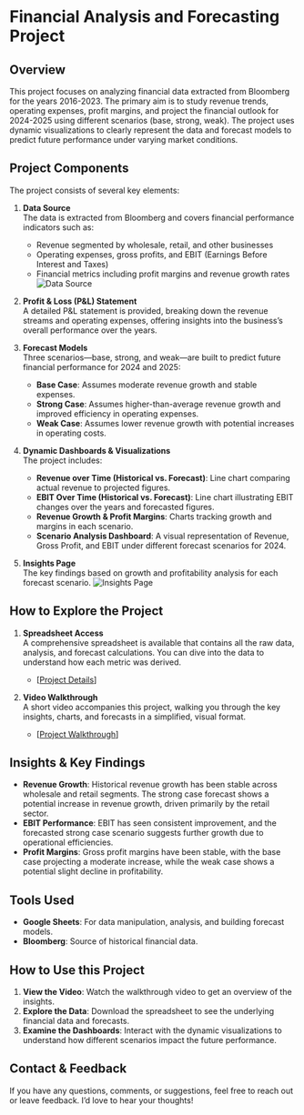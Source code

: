 # Financial Analysis and Forecasting Project

## Overview
This project focuses on analyzing financial data extracted from Bloomberg for the years 2016-2023. The primary aim is to study revenue trends, operating expenses, profit margins, and project the financial outlook for 2024-2025 using different scenarios (base, strong, weak). The project uses dynamic visualizations to clearly represent the data and forecast models to predict future performance under varying market conditions.

## Project Components
The project consists of several key elements:

1. **Data Source**  
   The data is extracted from Bloomberg and covers financial performance indicators such as:
   - Revenue segmented by wholesale, retail, and other businesses
   - Operating expenses, gross profits, and EBIT (Earnings Before Interest and Taxes)
   - Financial metrics including profit margins and revenue growth rates
   ![Data Source](images/1)


2. **Profit & Loss (P&L) Statement**  
   A detailed P&L statement is provided, breaking down the revenue streams and operating expenses, offering insights into the business’s overall performance over the years.

3. **Forecast Models**  
   Three scenarios—base, strong, and weak—are built to predict future financial performance for 2024 and 2025:
   - **Base Case**: Assumes moderate revenue growth and stable expenses.
   - **Strong Case**: Assumes higher-than-average revenue growth and improved efficiency in operating expenses.
   - **Weak Case**: Assumes lower revenue growth with potential increases in operating costs.

4. **Dynamic Dashboards & Visualizations**  
   The project includes:
   - **Revenue over Time (Historical vs. Forecast)**: Line chart comparing actual revenue to projected figures.
   - **EBIT Over Time (Historical vs. Forecast)**: Line chart illustrating EBIT changes over the years and forecasted figures.
   - **Revenue Growth & Profit Margins**: Charts tracking growth and margins in each scenario.
   - **Scenario Analysis Dashboard**: A visual representation of Revenue, Gross Profit, and EBIT under different forecast scenarios for 2024.
     
5. **Insights Page**  
   The key findings based on growth and profitability analysis for each forecast scenario.
   ![Insights Page](images/5)

## How to Explore the Project

1. **Spreadsheet Access**  
   A comprehensive spreadsheet is available that contains all the raw data, analysis, and forecast calculations. You can dive into the data to understand how each metric was derived.

   - [[Project Details](https://docs.google.com/spreadsheets/d/1BiD8oHuSKxSh-g2shcsBQtCunnF_q8RNGCYodlP9o6k/edit?usp=sharing)]

2. **Video Walkthrough**  
   A short video accompanies this project, walking you through the key insights, charts, and forecasts in a simplified, visual format.
   - [[Project Walkthrough](https://www.linkedin.com/feed/update/urn:li:activity:7254109474586542080/)]


## Insights & Key Findings

- **Revenue Growth**: Historical revenue growth has been stable across wholesale and retail segments. The strong case forecast shows a potential increase in revenue growth, driven primarily by the retail sector.
- **EBIT Performance**: EBIT has seen consistent improvement, and the forecasted strong case scenario suggests further growth due to operational efficiencies.
- **Profit Margins**: Gross profit margins have been stable, with the base case projecting a moderate increase, while the weak case shows a potential slight decline in profitability.

## Tools Used
- **Google Sheets**: For data manipulation, analysis, and building forecast models.
- **Bloomberg**: Source of historical financial data.

## How to Use this Project
1. **View the Video**: Watch the walkthrough video to get an overview of the insights.
2. **Explore the Data**: Download the spreadsheet to see the underlying financial data and forecasts.
3. **Examine the Dashboards**: Interact with the dynamic visualizations to understand how different scenarios impact the future performance.

## Contact & Feedback
If you have any questions, comments, or suggestions, feel free to reach out or leave feedback. I’d love to hear your thoughts!
